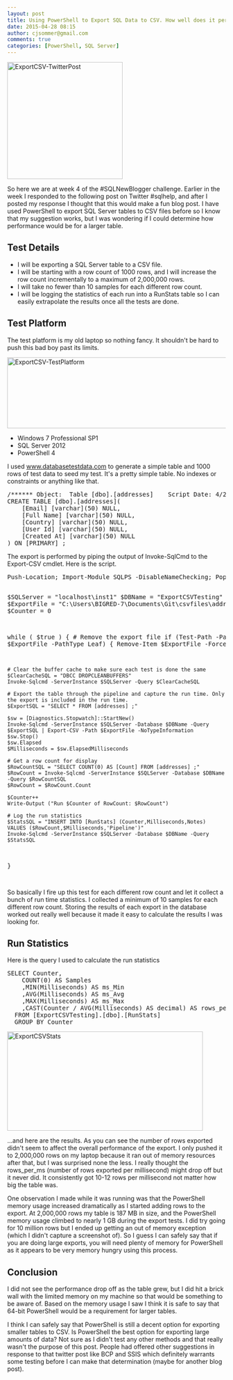 ```yaml
---
layout: post
title: Using PowerShell to Export SQL Data to CSV. How well does it perform?
date: 2015-04-28 08:15
author: cjsommer@gmail.com
comments: true
categories: [PowerShell, SQL Server]
---
```

<a href="http://www.cjsommer.com/wp-content/uploads/2015/04/ExportCSV-TwitterPost.jpg"><img class="alignright size-full wp-image-351" src="http://www.cjsommer.com/wp-content/uploads/2015/04/ExportCSV-TwitterPost.jpg" alt="ExportCSV-TwitterPost" width="266" height="269" /></a>

So here we are at week 4 of the #SQLNewBlogger challenge. Earlier in the week I responded to the following post on Twitter #sqlhelp, and after I posted my response I thought that this would make a fun blog post. I have used PowerShell to export SQL Server tables to CSV files before so I know that my suggestion works, but I was wondering if I could determine how performance would be for a larger table.
<h2>Test Details</h2>
<ul>
	<li>I will be exporting a SQL Server table to a CSV file.</li>
	<li>I will be starting with a row count of 1000 rows, and I will increase the row count incrementally to a maximum of 2,000,000 rows. </li>
	<li>I will take no fewer than 10 samples for each different row count.</li>
	<li>I will be logging the statistics of each run into a RunStats table so I can easily extrapolate the results once all the tests are done.</li>
</ul>
<h2>Test Platform</h2>
The test platform is my old laptop so nothing fancy. It shouldn't be hard to push this bad boy past its limits.

<a href="http://www.cjsommer.com/wp-content/uploads/2015/04/ExportCSV-TestPlatform.jpg"><img class="alignnone size-full wp-image-355" src="http://www.cjsommer.com/wp-content/uploads/2015/04/ExportCSV-TestPlatform.jpg" alt="ExportCSV-TestPlatform" width="560" height="163" /></a>
<ul>
	<li>Windows 7 Professional SP1</li>
	<li>SQL Server 2012</li>
	<li>PowerShell 4</li>
</ul>
I used <a href="http://www.databasetestdata.com/" target="_blank">www.databasetestdata.com</a> to generate a simple table and 1000 rows of test data to seed my test. It's a pretty simple table. No indexes or constraints or anything like that.
<pre class="theme:ssms2012 lang:tsql decode:true " title="Addresses Table">/****** Object:  Table [dbo].[addresses]    Script Date: 4/24/2015 10:07:15 PM ******/
CREATE TABLE [dbo].[addresses](
	[Email] [varchar](50) NULL,
	[Full Name] [varchar](50) NULL,
	[Country] [varchar](50) NULL,
	[User Id] [varchar](50) NULL,
	[Created At] [varchar](50) NULL
) ON [PRIMARY] ;
</pre>
The export is performed by piping the output of Invoke-SqlCmd to the Export-CSV cmdlet. Here is the script.
<pre class="lang:ps decode:true " title="Export-CSV-Testing.ps1">Push-Location; Import-Module SQLPS -DisableNameChecking; Pop-Location

$SQLServer = "localhost\inst1"
$DBName = "ExportCSVTesting"
$ExportFile = "C:\Users\BIGRED-7\Documents\Git\csvfiles\addresses.csv"
$Counter = 0

while ( $true )
{
    # Remove the export file
    if (Test-Path -Path $ExportFile -PathType Leaf) {
        Remove-Item $ExportFile -Force
    }

    # Clear the buffer cache to make sure each test is done the same
    $ClearCacheSQL = "DBCC DROPCLEANBUFFERS"
    Invoke-Sqlcmd -ServerInstance $SQLServer -Query $ClearCacheSQL

    # Export the table through the pipeline and capture the run time. Only the export is included in the run time.
    $ExportSQL = "SELECT * FROM [addresses] ;"

    $sw = [Diagnostics.Stopwatch]::StartNew()
    Invoke-Sqlcmd -ServerInstance $SQLServer -Database $DBName -Query $ExportSQL | Export-CSV -Path $ExportFile -NoTypeInformation
    $sw.Stop()
    $sw.Elapsed
    $Milliseconds = $sw.ElapsedMilliseconds

    # Get a row count for display
    $RowCountSQL = "SELECT COUNT(0) AS [Count] FROM [addresses] ;"
    $RowCount = Invoke-Sqlcmd -ServerInstance $SQLServer -Database $DBName -Query $RowCountSQL
    $RowCount = $RowCount.Count
    
    $Counter++
    Write-Output ("Run $Counter of RowCount: $RowCount")

    # Log the run statistics
    $StatsSQL = "INSERT INTO [RunStats] (Counter,Milliseconds,Notes) VALUES ($RowCount,$Milliseconds,'Pipeline')"
    Invoke-Sqlcmd -ServerInstance $SQLServer -Database $DBName -Query $StatsSQL
}

</pre>
So basically I fire up this test for each different row count and let it collect a bunch of run time statistics. I collected a minimum of 10 samples for each different row count. Storing the results of each export in the database worked out really well because it made it easy to calculate the results I was looking for.
<h2>Run Statistics</h2>
Here is the query I used to calculate the run statistics
<pre class="theme:ssms2012 lang:tsql decode:true" title="Run Statistics">SELECT Counter,
	COUNT(0) AS Samples
	,MIN(Milliseconds) AS ms_Min
	,AVG(Milliseconds) AS ms_Avg
	,MAX(Milliseconds) AS ms_Max
	,CAST(Counter / AVG(Milliseconds) AS decimal) AS rows_per_ms
  FROM [ExportCSVTesting].[dbo].[RunStats]
  GROUP BY Counter</pre>

<a href="http://www.cjsommer.com/wp-content/uploads/2015/04/ExportCSVStats.jpg"><img src="http://www.cjsommer.com/wp-content/uploads/2015/04/ExportCSVStats.jpg" alt="ExportCSVStats" width="451" height="228" class="alignright size-full wp-image-378" /></a>

...and here are the results. As you can see the number of rows exported didn't seem to affect the overall performance of the export. I only pushed it to 2,000,000 rows on my laptop because it ran out of memory resources after that, but I was surprised none the less. I really thought the rows_per_ms (number of rows exported per millisecond) might drop off but it never did. It consistently got 10-12 rows per millisecond not matter how big the table was.

One observation I made while it was running was that the PowerShell memory usage increased dramatically as I started adding rows to the export. At 2,000,000 rows my table is 187 MB in size, and the PowerShell memory usage climbed to nearly 1 GB during the export tests. I did try going for 10 million rows but I ended up getting an out of memory exception (which I didn't capture a screenshot of). So I guess I can safely say that if you are doing large exports, you will need plenty of memory for PowerShell as it appears to be very memory hungry using this process.  

<h2>Conclusion</h2>
I did not see the performance drop off as the table grew, but I did hit a brick wall with the limited memory on my machine so that would be something to be aware of. Based on the memory usage I saw I think it is safe to say that 64-bit PowerShell would be a requirement for larger tables.

I think I can safely say that PowerShell is still a decent option for exporting smaller tables to CSV. Is PowerShell the best option for exporting large amounts of data? Not sure as I didn't test any other methods and that really wasn't the purpose of this post. People had offered other suggestions in response to that twitter post like BCP and SSIS which definitely warrants some testing before I can make that determination (maybe for another blog post). 
